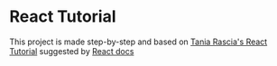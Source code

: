 # React Tutorial

This project is made step-by-step and based on [Tania Rascia's React Tutorial](https://www.taniarascia.com/getting-started-with-react/) suggested by [React docs](https://reactjs.org/docs/getting-started.html)